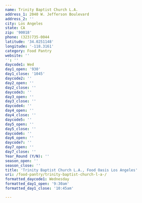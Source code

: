 ```yaml
---
name: Trinity Baptist Church L.A.
address_1: 2040 W. Jefferson Boulevard
address_2: ''
city: Los Angeles
state: CA
zip: '90018'
phone: (323)735-0044
latitude: '34.0251148'
longitude: '-118.3161'
category: Food Pantry
website: ''
'': ''
daycode1: Wed
day1_open: '930'
day1_close: '1045'
daycode2: ''
day2_open: ''
day2_close: ''
daycode3: ''
day3_open: ''
day3_close: ''
daycode4: ''
day4_open: ''
day4_close: ''
daycode5: ''
day5_open: ''
day5_close: ''
daycode6: ''
day6_open: ''
daycode7: ''
day7_open: ''
day7_close: ''
Year_Round (Y/N): ''
season_open: ''
season_close: ''
title: 'Trinity Baptist Church L.A., Food Oasis Los Angeles'
uri: /food-pantry/trinity-baptist-church-l-a-/
formatted_daycode1: Wednesday
formatted_day1_open: '9:30am'
formatted_day1_close: '10:45am'

---
```

